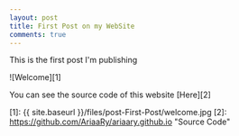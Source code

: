 ```yaml
---
layout: post
title: First Post on my WebSite
comments: true
---
```


This is the first post I'm publishing

![Welcome][1]

You can see the source code of this website [Here][2]

[1]: {{ site.baseurl }}/files/post-First-Post/welcome.jpg
[2]: https://github.com/AriaaRy/ariaary.github.io "Source Code"